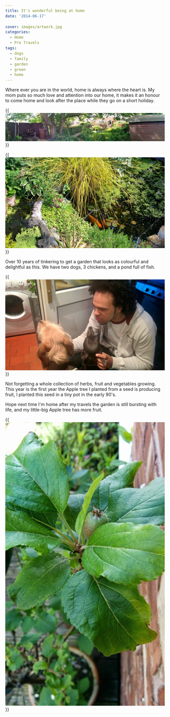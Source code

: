 ```yaml
---
title: It's wonderful being at home
date: '2014-06-17'

cover: images/artwork.jpg
categories:
  - Home
  - Pre Travels
tags:
  - dogs
  - family
  - garden
  - green
  - home
---
```


Where ever you are in the world, home is always where the heart is. My mom puts so much love and attention into our home, it makes it an honour to come home and look after the place while they go on a short holiday.

{{<img src="images/PANO_20140617_093453-1024x181.jpg" title="The garden from the back, click to see the PhotoSphere">}}

{{<img src="images/IMG_20140617_093556-1024x583.jpg" title="Our pond with foot long fish and a frog in the water fall.">}}

Over 10 years of tinkering to get a garden that looks as colourful and delightful as this. We have two dogs, 3 chickens, and a pond full of fish.

{{<img src="images/IMG_20140616_220747.jpg" title="Our two dogs(Buddy and Zola and Me)">}}

Not forgetting a whole collection of herbs, fruit and vegetables growing. This year is the first year the Apple tree I planted from a seed is producing fruit, I planted this seed in a tiny pot in the early 90's.

Hope next time I'm home after my travels the garden is still bursting with life, and my little-big Apple tree has more fruit.

{{<img src="images/IMG_20140617_095753-576x1024.jpg" title="My Apple tree baring its first fruit">}}
